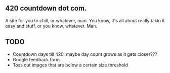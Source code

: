 ## 420 countdown dot com.

A site for you to chill, or whatever, man.  You know, it's all about really takin it easy and stuff, or you know, whatever.  Man.

## TODO

* Countdown days till 420, maybe day count grows as it gets closer???
* Google feedback form
* Toss out images that are below a certain size threshold